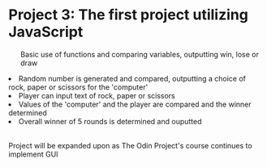 <h1>Project 3: The first project utilizing JavaScript</h1>
<ul>Basic use of functions and comparing variables, outputting win, lose or draw</ul>
    <li>Random number is generated and compared, outputting a choice of rock, paper or scissors for the 'computer'</li>
    <li>Player can input text of rock, paper or scissors</li>
    <li>Values of the 'computer' and the player are compared and the winner determined</li>
    <li>Overall winner of 5 rounds is determined and ouputted</li><br>
<p>Project will be expanded upon as The Odin Project's course continues to implement GUI</p>